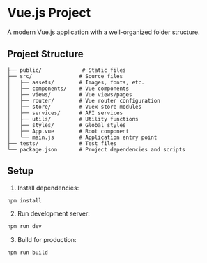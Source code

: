 # Vue.js Project

A modern Vue.js application with a well-organized folder structure.

## Project Structure

```
├── public/             # Static files
├── src/               # Source files
│   ├── assets/        # Images, fonts, etc.
│   ├── components/    # Vue components
│   ├── views/         # Vue views/pages
│   ├── router/        # Vue router configuration
│   ├── store/         # Vuex store modules
│   ├── services/      # API services
│   ├── utils/         # Utility functions
│   ├── styles/        # Global styles
│   ├── App.vue        # Root component
│   └── main.js        # Application entry point
├── tests/             # Test files
└── package.json       # Project dependencies and scripts
```

## Setup

1. Install dependencies:
```bash
npm install
```

2. Run development server:
```bash
npm run dev
```

3. Build for production:
```bash
npm run build
```
